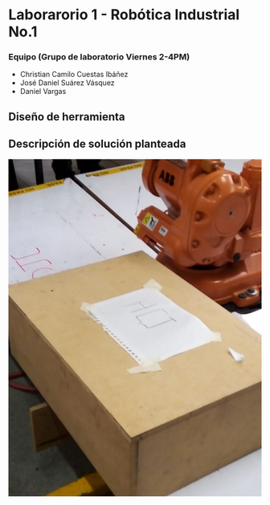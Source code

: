 # Laborarorio 1 - Robótica Industrial No.1

### Equipo (Grupo de laboratorio Viernes 2-4PM)
- Christian Camilo Cuestas Ibáñez
- José Daniel Suárez Vásquez
- Daniel Vargas

## Diseño de herramienta

## Descripción de solución planteada

[comment]: <> (Embed the image called "Resultado2.jpg" in the README.md file)

![Resultado2](MULTIMEDIA/Resultado2.jpg)